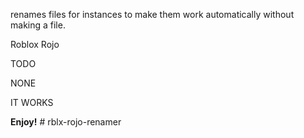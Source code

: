 
renames files for instances to make them work automatically without making a file.


Roblox Rojo

TODO

NONE

IT WORKS

**Enjoy!**
#   r b l x - r o j o - r e n a m e r  
 